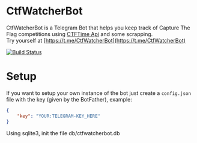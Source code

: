 # CtfWatcherBot
CtfWatcherBot is a Telegram Bot that helps you keep track of Capture The Flag competitions using [CTFTime Api](http://ctftime.org/api/) and some scrapping. <br>
Try yourself at [https://t.me/CtfWatcherBot](https://t.me/CtfWatcherBot)


[![Build Status](https://travis-ci.com/Es7evam/CtfWatcherBot.svg?token=GHUXnzbdgzT2LFqXxsDR&branch=master)](https://travis-ci.com/Es7evam/CtfWatcherBot)


# Setup

If you want to setup your own instance of the bot just create a `config.json` file with the key (given by the BotFather), example:

```json
{
    "key": "YOUR:TELEGRAM-KEY_HERE"
}
```

Using sqlite3, init the file db/ctfwatcherbot.db
